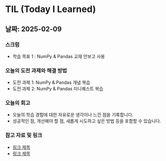 # TIL (Today I Learned)

## 날짜: 2025-02-09

### 스크럼
- 학습 목표 1 : NumPy & Pandas 교재 안보고 사용

### 오늘의 도전 과제와 해결 방법
- 도전 과제 1: NumPy & Pandas 개념 복습
- 도전 과제 2: NumPy & Pandas 미니퀘스트 복습

### 오늘의 회고
- 오늘의 학습 경험에 대한 자유로운 생각이나 느낀 점을 기록합니다.
- 성공적인 점, 개선해야 할 점, 새롭게 시도하고 싶은 방법 등을 포함할 수 있습니다.

### 참고 자료 및 링크
- [링크 제목](URL)
- [링크 제목](URL)
